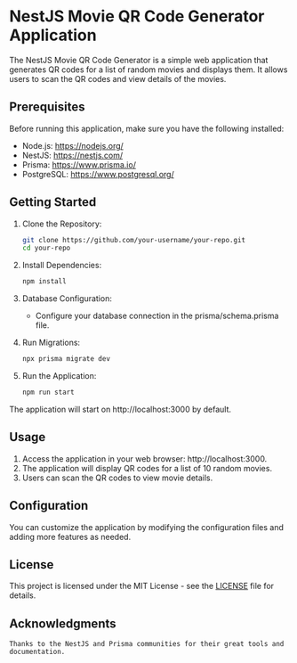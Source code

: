 # NestJS Movie QR Code Generator Application

The NestJS Movie QR Code Generator is a simple web application that generates QR codes for a list of random movies and displays them. It allows users to scan the QR codes and view details of the movies.
## Prerequisites

Before running this application, make sure you have the following installed:
- Node.js: https://nodejs.org/
- NestJS: https://nestjs.com/
- Prisma: https://www.prisma.io/
- PostgreSQL: https://www.postgresql.org/

## Getting Started

1. Clone the Repository:
	```bash
	git clone https://github.com/your-username/your-repo.git
	cd your-repo

2. Install Dependencies:
	```bash
	npm install

3. Database Configuration:
	- Configure your database connection in the prisma/schema.prisma file.

4. Run Migrations:
	```bash
	npx prisma migrate dev

5. Run the Application:
	```bash
	npm run start

The application will start on http://localhost:3000 by default.

## Usage

1. Access the application in your web browser: http://localhost:3000.
2. The application will display QR codes for a list of 10 random movies.
3. Users can scan the QR codes to view movie details.

## Configuration

You can customize the application by modifying the configuration files and adding more features as needed.

## License

This project is licensed under the MIT License - see the [LICENSE](LICENSE) file for details.
## Acknowledgments

    Thanks to the NestJS and Prisma communities for their great tools and documentation.
